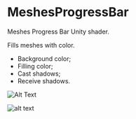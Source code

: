 # MeshesProgressBar
 Meshes Progress Bar Unity shader.

Fills meshes with color.
+ Background color;
+ Filling color;
+ Cast shadows;
+ Receive shadows.

![Alt Text](https://media.giphy.com/media/kPmdiIij5AEi4yXyq1/giphy.gif)

![alt text](https://pp.userapi.com/c847016/v847016947/1ddf09/Z17Jr7KP98E.jpg)
